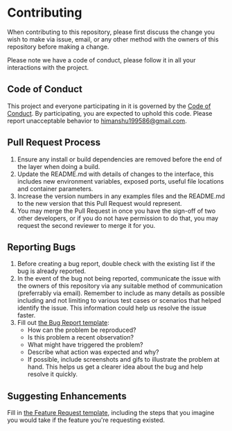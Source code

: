 # Contributing

When contributing to this repository, please first discuss the change you wish to make via issue,
email, or any other method with the owners of this repository before making a change. 

Please note we have a code of conduct, please follow it in all your interactions with the project.

## Code of Conduct

This project and everyone participating in it is governed by the [Code of Conduct](CODE_OF_CONDUCT.md). By participating, you are expected to uphold this code. Please report unacceptable behavior to [himanshu199586@gmail.com](mailto:himanshu199586@gmail.com).

## Pull Request Process

1. Ensure any install or build dependencies are removed before the end of the layer when doing a 
   build.
2. Update the README.md with details of changes to the interface, this includes new environment 
   variables, exposed ports, useful file locations and container parameters.
3. Increase the version numbers in any examples files and the README.md to the new version that this
   Pull Request would represent. 
4. You may merge the Pull Request in once you have the sign-off of two other developers, or if you 
   do not have permission to do that, you may request the second reviewer to merge it for you.
   
## Reporting Bugs

1. Before creating a bug report, double check with the existing list if the bug is already reported.
2. In the event of the bug not being reported, communicate the issue with the owners of this repository via any suitable method of communication (preferrably via email). Remember    to include as many details as possible including and not limiting to various test cases or scenarios that helped identify the issue. This information could help us resolve the    issue faster.
3. Fill out [the Bug Report template](https://github.com/Himanshuu-Gupta/WolfTrack/blob/main/issue_templates/Bug_Report.md):
   * How can the problem be reproduced?
   * Is this problem a recent observation?
   * What might have triggered the problem?
   * Describe what action was expected and why?
   * If possible, include screenshots and gifs to illustrate the problem at hand. This helps us get a clearer idea about the bug and help resolve it quickly.


## Suggesting Enhancements
Fill in [the Feature Request template](https://github.com/Himanshuu-Gupta/WolfTrack/blob/main/issue_templates/Feature_Request.md), including the steps that you imagine you would take if the feature you're requesting existed.

